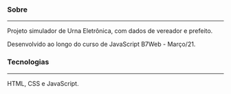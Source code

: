 ### Sobre

------

Projeto simulador de Urna Eletrônica, com dados de vereador e prefeito.

Desenvolvido ao longo do curso de JavaScript B7Web - Março/21.

### Tecnologias

------

HTML, CSS e JavaScript.







